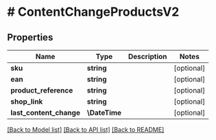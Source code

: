 # # ContentChangeProductsV2

## Properties

Name | Type | Description | Notes
------------ | ------------- | ------------- | -------------
**sku** | **string** |  | [optional]
**ean** | **string** |  | [optional]
**product_reference** | **string** |  | [optional]
**shop_link** | **string** |  | [optional]
**last_content_change** | **\DateTime** |  | [optional]

[[Back to Model list]](../../README.md#models) [[Back to API list]](../../README.md#endpoints) [[Back to README]](../../README.md)
